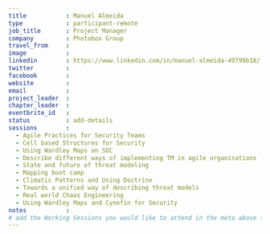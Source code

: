 ```yaml
---
title           : Manuel Almeida
type            : participant-remote
job_title       : Project Manager
company         : Photobox Group
travel_from     :
image           :
linkedin        : https://www.linkedin.com/in/manuel-almeida-49799b18/
twitter         :
facebook        :
website         :
email           :
project_leader  :
chapter_leader  :
eventbrite_id   :
status          : add-details
sessions        :
  - Agile Practices for Security Teams
  - Cell based Structures for Security
  - Using Wardley Maps on SOC
  - Describe different ways of implementing TM in agile organisations
  - State and future of threat modeling
  - Mapping boot camp
  - Climatic Patterns and Using Doctrine
  - Towards a unified way of describing threat models
  - Real world Chaos Engineering
  - Using Wardley Maps and Cynefin for Security
notes           :
# add the Working Sessions you would like to attend in the meta above (use the session's title) e.g. sessions (one per line): -Security Playbooks Diagrams -Hackathon Daily Sessions
---
```


<!-- put more details about participant here -->
